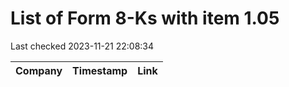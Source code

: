 # List of Form 8-Ks with item 1.05
Last checked 2023-11-21 22:08:34

|Company|Timestamp|Link|
|---|---|---|

